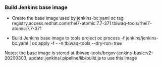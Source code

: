### Build Jenkins base image

* Create the base image used by jenkins-bc.yaml
oc tag registry.access.redhat.com/rhel7-atomic:7.7-371 tbiwaq-tools/rhel7-atomic:7.7-371

* Build Jenkins base image to tools project
oc process -f jenkins/jenkins-bc.yaml | oc apply -f - -n tbiwaq-tools --dry-run=true

Notes: the base image is stored at tbiwaq-tools/bcgov-jenkins-basic:v2-20200303, update .jenkins/.pipeline/lib/build.js to use this image